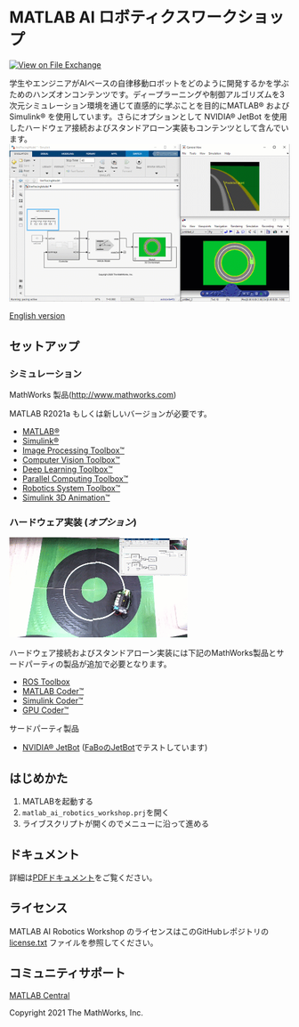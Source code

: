 # MATLAB AI ロボティクスワークショップ

[![View <MATLAB AI Robotics Workshop> on File Exchange](https://www.mathworks.com/matlabcentral/images/matlab-file-exchange.svg)](https://www.mathworks.com/matlabcentral/fileexchange/####-file-exchange-title)  

学生やエンジニアがAIベースの自律移動ロボットをどのように開発するかを学ぶためのハンズオンコンテンツです。ディープラーニングや制御アルゴリズムを3次元シミュレーション環境を通じて直感的に学ぶことを目的にMATLAB&reg; および Simulink&reg; を使用しています。さらにオプションとして NVIDIA&reg; JetBot を使用したハードウェア接続およびスタンドアローン実装もコンテンツとして含んでいます。
![MATLAB AI robotics workshop demo video](doc/matlab_ai_robotics_workshop.gif)

[English version](README.md)

## セットアップ
### シミュレーション

MathWorks 製品(http://www.mathworks.com)

MATLAB R2021a もしくは新しいバージョンが必要です。
- [MATLAB&reg;](https://www.mathworks.com/products/matlab.html)
- [Simulink&reg;](https://www.mathworks.com/products/simulink.html)
- [Image Processing Toolbox&trade;](https://www.mathworks.com/products/image.html)
- [Computer Vision Toolbox&trade;](https://www.mathworks.com/products/computer-vision.html)
- [Deep Learning Toolbox&trade;](https://www.mathworks.com/products/deep-learning.html)
- [Parallel Computing Toolbox&trade;](https://www.mathworks.com/products/parallel-computing.html)
- [Robotics System Toolbox&trade;](https://www.mathworks.com/products/robotics.html)
- [Simulink 3D Animation&trade;](https://www.mathworks.com/products/3d-animation.html)

### ハードウェア実装 (*オプション*)

![NVIDIA JetBot hardware deployment video](doc/matlab_ai_robotics_workshop_hardware.gif)

ハードウェア接続およびスタンドアローン実装には下記のMathWorks製品とサードパーティの製品が追加で必要となります。

- [ROS Toolbox](https://www.mathworks.com/products/ros.html)
- [MATLAB Coder&trade;](https://www.mathworks.com/products/matlab-coder.html)
- [Simulink Coder&trade;](https://www.mathworks.com/products/simulink-coder.html)
- [GPU Coder&trade;](https://www.mathworks.com/products/gpu-coder.html)

サードパーティ製品

- [NVIDIA&reg; JetBot](https://www.nvidia.com/en-us/autonomous-machines/embedded-systems/jetbot-ai-robot-kit/) ([FaBoのJetBot](https://www.fabo.store/collections/jetbot/products/jetbot-kit)でテストしています)

## はじめかた

1. MATLABを起動する
2. `matlab_ai_robotics_workshop.prj`を開く
3. ライブスクリプトが開くのでメニューに沿って進める

## ドキュメント

詳細は[PDFドキュメント](doc/AI_Robotics_Workshop_jp.pdf)をご覧ください。


## ライセンス
MATLAB AI Robotics Workshop のライセンスはこのGitHubレポジトリの[license.txt](license.txt) ファイルを参照してください。

## コミュニティサポート
[MATLAB Central](https://www.mathworks.com/matlabcentral)

Copyright 2021 The MathWorks, Inc.